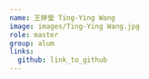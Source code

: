```yaml
---
name: 王婷瑩 Ting-Ying Wang 
image: images/Ting-Ying Wang.jpg 
role: master
group: alum
links:
  github: link_to_github 
---
```

